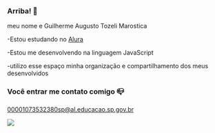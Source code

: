 ### Arriba! 👋

meu nome e Guilherme Augusto Tozeli Marostica

 -Estou estudando no [Alura](https://www.alura.com.br)

 -Estou me desenvolvendo na linguagem JavaScript

 -utilizo esse espaço minha organização e compartilhamento dos meus desenvolvidos

### Você entrar me contato comigo  📪

00001073532380sp@al.educacao.sp.gov.br


![](https://tenor.com/pt-BR/view/everton-everton-fan-token-everton-token-nft-everton-nft-gif-22882893)


